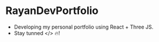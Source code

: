 # RayanDevPortfolio
- Developing my personal portfolio using React + Three JS.
- Stay tunned </> 🔥!
